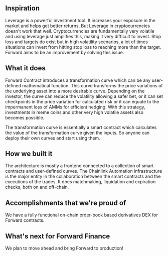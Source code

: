 ## Inspiration
Leverage is a powerful investment tool. It increases your exposure in the market and helps get better returns. But Leverage in cryptocurrencies doesn't work that well. Cryptocurrencies are fundamentally very volatile and using leverage just amplifies this, making it very difficult to invest.
Stop loss and targets do exist but in high volatility scenarios, a lot of times situations can invert from hitting stop loss to reaching more than the target.
Forward aims to be an improvement by solving this issue.

## What it does
Forward Contract introduces a transformation curve which can be any user-defined mathematical function. This curve transforms the price variations of the underlying asset into a more desirable curve. Depending on the investor, the curve can reduce the volatility allowing a safer bet, or it can set checkpoints in the price variation for calculated risk or it can equate to the impermanent loss of AMMs for efficient hedging.  With this strategy, investments in meme coins and other very high volatile assets also becomes possible.

The transformation curve is essentially a smart contract which calculates the value of the transformation curve given the inputs. So anyone can deploy their own curves and start using them.


## How we built it
The architecture is mostly a frontend connected to a collection of smart contracts and user-defined curves. The Chainlink Automation infrastructure is the major entity in the collaboration between the smart contracts and the executions of the trades. It does matchmaking, liquidation and expiration checks, both on and off-chain.

## Accomplishments that we're proud of
We have a fully functional on-chain order-book based derivatives DEX for Forward contracts.

## What's next for Forward Finance
We plan to move ahead and bring Forward to production!